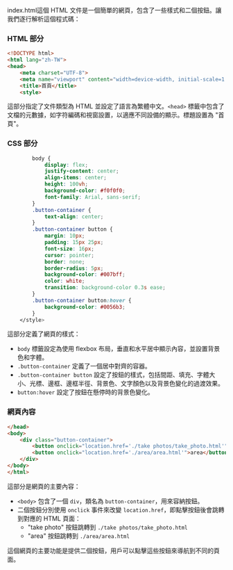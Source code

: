 index.html這個 HTML 文件是一個簡單的網頁，包含了一些樣式和二個按鈕。讓我們逐行解析這個程式碼：

### HTML 部分
```html
<!DOCTYPE html>
<html lang="zh-TW">
<head>
    <meta charset="UTF-8">
    <meta name="viewport" content="width=device-width, initial-scale=1.0">
    <title>首頁</title>
    <style>
```
這部分指定了文件類型為 HTML 並設定了語言為繁體中文。`<head>` 標籤中包含了文檔的元數據，如字符編碼和視窗設置，以適應不同設備的顯示。標題設置為 "首頁"。

### CSS 部分
```css
        body {
            display: flex;
            justify-content: center;
            align-items: center;
            height: 100vh;
            background-color: #f0f0f0;
            font-family: Arial, sans-serif;
        }
        .button-container {
            text-align: center;
        }
        .button-container button {
            margin: 10px;
            padding: 15px 25px;
            font-size: 16px;
            cursor: pointer;
            border: none;
            border-radius: 5px;
            background-color: #007bff;
            color: white;
            transition: background-color 0.3s ease;
        }
        .button-container button:hover {
            background-color: #0056b3;
        }
    </style>
```
這部分定義了網頁的樣式：
- `body` 標籤設定為使用 flexbox 布局，垂直和水平居中顯示內容，並設置背景色和字體。
- `.button-container` 定義了一個居中對齊的容器。
- `.button-container button` 設定了按鈕的樣式，包括間距、填充、字體大小、光標、邊框、邊框半徑、背景色、文字顏色以及背景色變化的過渡效果。
- `button:hover` 設定了按鈕在懸停時的背景色變化。

### 網頁內容
```html
</head>
<body>
    <div class="button-container">
        <button onclick="location.href='./take photos/take_photo.html'">take photo</button>
        <button onclick="location.href='./area/area.html'">area</button>        
    </div>
</body>
</html>
```
這部分是網頁的主要內容：
- `<body>` 包含了一個 `div`，類名為 `button-container`，用來容納按鈕。
- 二個按鈕分別使用 `onclick` 事件來改變 `location.href`，即點擊按鈕後會跳轉到對應的 HTML 頁面：
  - "take photo" 按鈕跳轉到 `./take photos/take_photo.html`
  - "area" 按鈕跳轉到 `./area/area.html`
  

這個網頁的主要功能是提供二個按鈕，用戶可以點擊這些按鈕來導航到不同的頁面。
